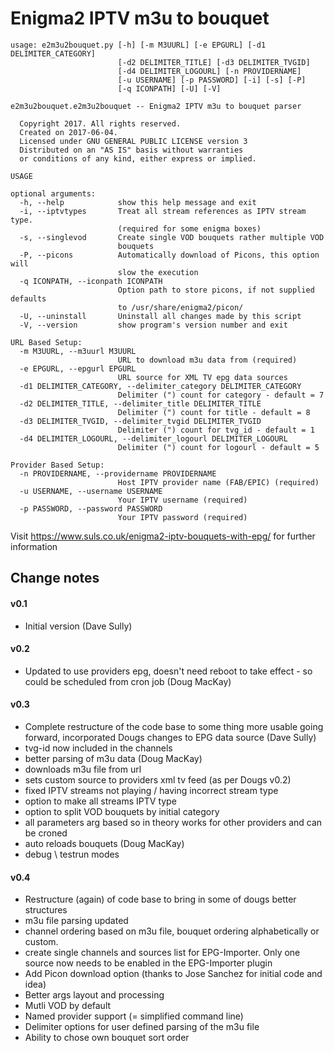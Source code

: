 # Enigma2 IPTV m3u to bouquet

```
usage: e2m3u2bouquet.py [-h] [-m M3UURL] [-e EPGURL] [-d1 DELIMITER_CATEGORY]
                        [-d2 DELIMITER_TITLE] [-d3 DELIMITER_TVGID]
                        [-d4 DELIMITER_LOGOURL] [-n PROVIDERNAME]
                        [-u USERNAME] [-p PASSWORD] [-i] [-s] [-P]
                        [-q ICONPATH] [-U] [-V]

e2m3u2bouquet.e2m3u2bouquet -- Enigma2 IPTV m3u to bouquet parser

  Copyright 2017. All rights reserved.
  Created on 2017-06-04.
  Licensed under GNU GENERAL PUBLIC LICENSE version 3
  Distributed on an "AS IS" basis without warranties
  or conditions of any kind, either express or implied.

USAGE

optional arguments:
  -h, --help            show this help message and exit
  -i, --iptvtypes       Treat all stream references as IPTV stream type.
                        (required for some enigma boxes)
  -s, --singlevod       Create single VOD bouquets rather multiple VOD
                        bouquets
  -P, --picons          Automatically download of Picons, this option will
                        slow the execution
  -q ICONPATH, --iconpath ICONPATH
                        Option path to store picons, if not supplied defaults
                        to /usr/share/enigma2/picon/
  -U, --uninstall       Uninstall all changes made by this script
  -V, --version         show program's version number and exit

URL Based Setup:
  -m M3UURL, --m3uurl M3UURL
                        URL to download m3u data from (required)
  -e EPGURL, --epgurl EPGURL
                        URL source for XML TV epg data sources
  -d1 DELIMITER_CATEGORY, --delimiter_category DELIMITER_CATEGORY
                        Delimiter (") count for category - default = 7
  -d2 DELIMITER_TITLE, --delimiter_title DELIMITER_TITLE
                        Delimiter (") count for title - default = 8
  -d3 DELIMITER_TVGID, --delimiter_tvgid DELIMITER_TVGID
                        Delimiter (") count for tvg_id - default = 1
  -d4 DELIMITER_LOGOURL, --delimiter_logourl DELIMITER_LOGOURL
                        Delimiter (") count for logourl - default = 5

Provider Based Setup:
  -n PROVIDERNAME, --providername PROVIDERNAME
                        Host IPTV provider name (FAB/EPIC) (required)
  -u USERNAME, --username USERNAME
                        Your IPTV username (required)
  -p PASSWORD, --password PASSWORD
                        Your IPTV password (required)
```
Visit https://www.suls.co.uk/enigma2-iptv-bouquets-with-epg/ for further information

## Change notes
#### v0.1
* Initial version (Dave Sully)
#### v0.2
* Updated to use providers epg, doesn't need reboot to take effect - so could be scheduled from cron job (Doug MacKay)
#### v0.3
* Complete restructure of the code base to some thing more usable going forward, incorporated Dougs changes to EPG data source  (Dave Sully)
* tvg-id now included in the channels
* better parsing of m3u data (Doug MacKay)
* downloads m3u file from url
* sets custom source to providers xml tv feed (as per Dougs v0.2)
* fixed IPTV streams not playing / having incorrect stream type
* option to make all streams IPTV type
* option to split VOD bouquets by initial category
* all parameters arg based so in theory works for other providers and can be croned
* auto reloads bouquets (Doug MacKay)
* debug \ testrun modes
#### v0.4
* Restructure (again) of code base to bring in some of dougs better structures
* m3u file parsing updated
* channel ordering based on m3u file, bouquet ordering alphabetically or custom.
* create single channels and sources list for EPG-Importer. Only one source now needs to be enabled in the EPG-Importer plugin
* Add Picon download option (thanks to Jose Sanchez for initial code and idea)
* Better args layout and processing
* Mutli VOD by default
* Named provider support (= simplified command line)
* Delimiter options for user defined parsing of the m3u file
* Ability to chose own bouquet sort order
